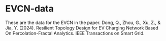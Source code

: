 # EVCN-data

These are the data for the EVCN in the paper.
Dong, Q., Zhou, G., Xu, Z., & Jia, Y. (2024). Resilient Topology Design for EV Charging Network Based On Percolation-Fractal Analytics. IEEE Transactions on Smart Grid.
